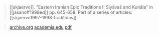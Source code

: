 > [[skjaervo]]. "Eastern Iranian Epic Traditions I: Siyāvaš and Kunāla" in [[jasanoff1998ed]] pp. 645-658. Part of a series of articles: [[skjaervo1997-1998-traditions]].

> [archive.org](https://archive.org/details/skjaervo-epic-traditions)
> [academia.edu](https://www.academia.edu/33527489/)
> [pdf](skjaervo1998-traditions1.pdf)